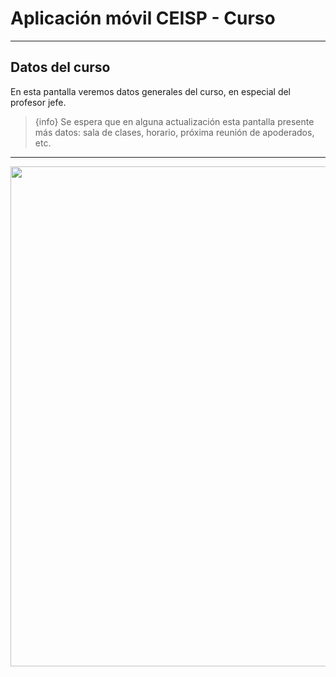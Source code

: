 # Aplicación móvil CEISP - Curso
---




<a name="section-1"></a>
## Datos del curso

En esta pantalla veremos datos generales del curso, en especial del profesor jefe.

> {info} Se espera que en alguna actualización esta pantalla presente más datos: sala de clases, horario, próxima reunión de apoderados, etc.

---


<img src="{{asset('screenshot/curso.png')}}" style="height:800px;"></img>  
